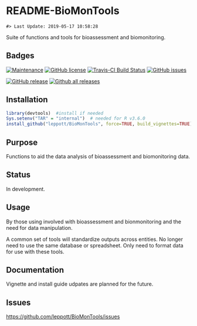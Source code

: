 README-BioMonTools
================

<!-- README.md is generated from README.Rmd. Please edit that file -->

    #> Last Update: 2019-05-17 10:58:28

Suite of functions and tools for bioassessment and
biomonitoring.

## Badges

[![Maintenance](https://img.shields.io/badge/Maintained%3F-yes-green.svg)](https://GitHub.com/leppott/BioMonTools/graphs/commit-activity)
[![GitHub
license](https://img.shields.io/github/license/leppott/BioMonTools.svg)](https://github.com/leppott/BioMonTools/blob/master/LICENSE)
[![Travis-CI Build
Status](https://travis-ci.org/leppott/BioMonTools.svg?branch=master)](https://travis-ci.org/leppott/BioMonTools)
[![GitHub
issues](https://img.shields.io/github/issues/leppott/BioMonTools.svg)](https://GitHub.com/leppott/BioMonTools/issues/)

[![GitHub
release](https://img.shields.io/github/release/leppott/BioMonTools.svg)](https://GitHub.com/leppott/BioMonTools/releases/)
[![Github all
releases](https://img.shields.io/github/downloads/leppott/BioMonTools/total.svg)](https://GitHub.com/leppott/BioMonTools/releases/)

## Installation

``` r
library(devtools)  #install if needed
Sys.setenv("TAR" = "internal")  # needed for R v3.6.0
install_github("leppott/BioMonTools", force=TRUE, build_vignettes=TRUE)
```

## Purpose

Functions to aid the data analysis of bioassessment and biomonitoring
data.

## Status

In development.

## Usage

By those using involved with bioassessment and bionmonitoring and the
need for data manipulation.

A common set of tools will standardize outputs across entities. No
longer need to use the same database or spreadsheet. Only need to format
data for use with these tools.

## Documentation

Vignette and install guide udpates are planned for the future.

## Issues

<https://github.com/leppott/BioMonTools/issues>
